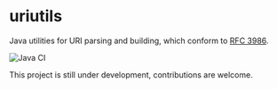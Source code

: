 # uriutils

Java utilities for URI parsing and building,
which conform to [RFC 3986](https://www.ietf.org/rfc/rfc3986.html).

![Java CI](https://github.com/yescallop/uriutils/workflows/Java%20CI/badge.svg)

This project is still under development, contributions are welcome.
